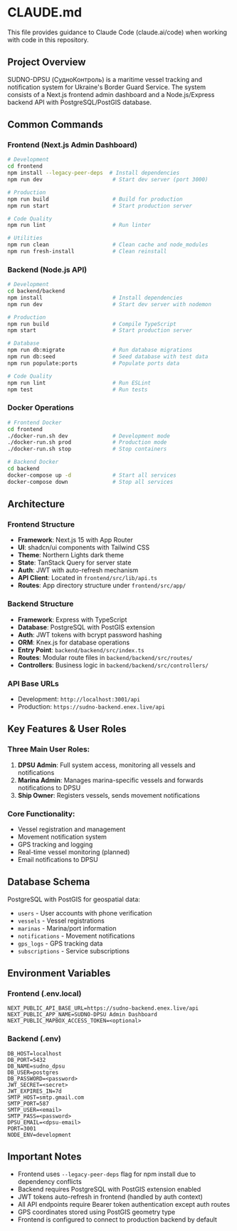 # CLAUDE.md

This file provides guidance to Claude Code (claude.ai/code) when working with code in this repository.

## Project Overview

SUDNO-DPSU (СудноКонтроль) is a maritime vessel tracking and notification system for Ukraine's Border Guard Service. The system consists of a Next.js frontend admin dashboard and a Node.js/Express backend API with PostgreSQL/PostGIS database.

## Common Commands

### Frontend (Next.js Admin Dashboard)
```bash
# Development
cd frontend
npm install --legacy-peer-deps  # Install dependencies
npm run dev                      # Start dev server (port 3000)

# Production
npm run build                    # Build for production
npm run start                    # Start production server

# Code Quality
npm run lint                     # Run linter

# Utilities
npm run clean                    # Clean cache and node_modules
npm run fresh-install            # Clean reinstall
```

### Backend (Node.js API)
```bash
# Development
cd backend/backend
npm install                      # Install dependencies
npm run dev                      # Start dev server with nodemon

# Production
npm run build                    # Compile TypeScript
npm start                        # Start production server

# Database
npm run db:migrate               # Run database migrations
npm run db:seed                  # Seed database with test data
npm run populate:ports           # Populate ports data

# Code Quality
npm run lint                     # Run ESLint
npm test                         # Run tests
```

### Docker Operations
```bash
# Frontend Docker
cd frontend
./docker-run.sh dev              # Development mode
./docker-run.sh prod             # Production mode
./docker-run.sh stop             # Stop containers

# Backend Docker
cd backend
docker-compose up -d             # Start all services
docker-compose down              # Stop all services
```

## Architecture

### Frontend Structure
- **Framework**: Next.js 15 with App Router
- **UI**: shadcn/ui components with Tailwind CSS
- **Theme**: Northern Lights dark theme
- **State**: TanStack Query for server state
- **Auth**: JWT with auto-refresh mechanism
- **API Client**: Located in `frontend/src/lib/api.ts`
- **Routes**: App directory structure under `frontend/src/app/`

### Backend Structure
- **Framework**: Express with TypeScript
- **Database**: PostgreSQL with PostGIS extension
- **Auth**: JWT tokens with bcrypt password hashing
- **ORM**: Knex.js for database operations
- **Entry Point**: `backend/backend/src/index.ts`
- **Routes**: Modular route files in `backend/backend/src/routes/`
- **Controllers**: Business logic in `backend/backend/src/controllers/`

### API Base URLs
- Development: `http://localhost:3001/api`
- Production: `https://sudno-backend.enex.live/api`

## Key Features & User Roles

### Three Main User Roles:
1. **DPSU Admin**: Full system access, monitoring all vessels and notifications
2. **Marina Admin**: Manages marina-specific vessels and forwards notifications to DPSU
3. **Ship Owner**: Registers vessels, sends movement notifications

### Core Functionality:
- Vessel registration and management
- Movement notification system
- GPS tracking and logging
- Real-time vessel monitoring (planned)
- Email notifications to DPSU

## Database Schema

PostgreSQL with PostGIS for geospatial data:
- `users` - User accounts with phone verification
- `vessels` - Vessel registrations
- `marinas` - Marina/port information
- `notifications` - Movement notifications
- `gps_logs` - GPS tracking data
- `subscriptions` - Service subscriptions

## Environment Variables

### Frontend (.env.local)
```
NEXT_PUBLIC_API_BASE_URL=https://sudno-backend.enex.live/api
NEXT_PUBLIC_APP_NAME=SUDNO-DPSU Admin Dashboard
NEXT_PUBLIC_MAPBOX_ACCESS_TOKEN=<optional>
```

### Backend (.env)
```
DB_HOST=localhost
DB_PORT=5432
DB_NAME=sudno_dpsu
DB_USER=postgres
DB_PASSWORD=<password>
JWT_SECRET=<secret>
JWT_EXPIRES_IN=7d
SMTP_HOST=smtp.gmail.com
SMTP_PORT=587
SMTP_USER=<email>
SMTP_PASS=<password>
DPSU_EMAIL=<dpsu-email>
PORT=3001
NODE_ENV=development
```

## Important Notes

- Frontend uses `--legacy-peer-deps` flag for npm install due to dependency conflicts
- Backend requires PostgreSQL with PostGIS extension enabled
- JWT tokens auto-refresh in frontend (handled by auth context)
- All API endpoints require Bearer token authentication except auth routes
- GPS coordinates stored using PostGIS geometry type
- Frontend is configured to connect to production backend by default